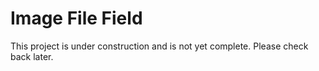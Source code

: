 # Image File Field

This project is under construction and is not yet complete. Please check back later.